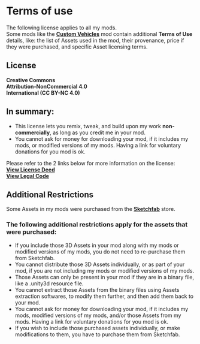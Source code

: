 <!--Read this in github to have all the visuals and formatting: https://github.com/manux32/7d2d_A17_modlets-->

# Terms of use  

The following license applies to all my mods.  
Some mods like the [**Custom Vehicles**](https://github.com/manux32/7d2d_A17_modlets/tree/master/manux_CustomVehicles_A17_modlet#terms-of-use) mod contain additional **Terms of Use** details, like: the list of Assets used in the mod, their provenance, price if they were purchased, and specific Asset licensing terms.  

## License
**Creative Commons**  
**Attribution-NonCommercial 4.0**  
**International (CC BY-NC 4.0)**  

## In summary:
- This license lets you remix, tweak, and build upon my work __**non-commercially**__, as long as you credit me in your mod.
- You cannot ask for money for downloading your mod, if it includes my mods, or modified versions of my mods. Having a link for voluntary donations for you mod is ok.  

Please refer to the 2 links below for more information on the license:  
[**View License Deed**](https://creativecommons.org/licenses/by-nc/4.0/)  
[**View Legal Code**](https://creativecommons.org/licenses/by-nc/4.0/legalcode)  

## Additional Restrictions
Some Assets in my mods were purchased from the [**Sketchfab**](https://sketchfab.com/) store.  

### The following additional restrictions apply for the assets that were purchased:  
- If you include those 3D Assets in your mod along with my mods or modified versions of my mods, you do not need to re-purchase them from Sketchfab.
- You cannot distribute those 3D Assets individually, or as part of your mod, if you are not including my mods or modified versions of my mods.
- Those Assets can only be present in your mod if they are in a binary file, like a .unity3d resource file. 
- You cannot extract those Assets from the binary files using Assets extraction softwares, to modify them further, and then add them back to your mod. 
- You cannot ask for money for downloading your mod, if it includes my mods, modified versions of my mods, and/or those Assets from my mods. Having a link for voluntary donations for you mod is ok.
- If you wish to include those purchased assets individually, or make modifications to them, you have to purchase them from Sketchfab.
